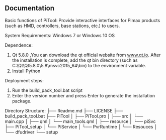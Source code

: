 Documentation
-------------

Basic functions of PiTool:
Provide interactive interfaces for Pimax products (such as HMD, controllers, base stations, etc.) to users.

System Requirements:
Windows 7 or Windows 10 OS

Dependence:
1. Qt 5.8.0 ,You can download the qt official website from www.qt.io. 
After the installation is complete, add the qt bin directory (such as C:\Qt\Qt5.8.0\5.8\msvc2015_64\bin) to the environment variable.
2. Install Python

Deployment steps:
1. Run the build_pack_tool.bat script
2. Enter the version number and press Enter to generate the installation package.

Directory Structure:
	├── Readme.md
	├── LICENSE
	├── build_pack_tool.bat
	├── PiTool
	│ ├── PiTool.pro
	│ ├── src
	│   └── main.cpp
	│ ├── qml
	│   └── main_tools.qml
	│ ├── resource
	│ └── piSvc
	├── PiTool_setup
	│ └── PiService
	│ └── PvrRuntime
	│ └── Resouces
	│ └── dfudriver
	└── setup
